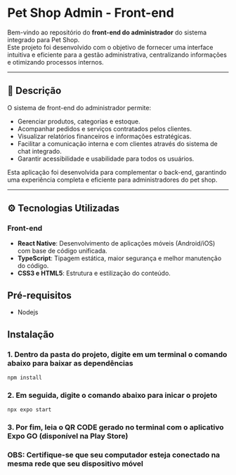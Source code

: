 
# Pet Shop Admin - Front-end

Bem-vindo ao repositório do **front-end do administrador** do sistema integrado para Pet Shop.  
Este projeto foi desenvolvido com o objetivo de fornecer uma interface intuitiva e eficiente para a gestão administrativa, centralizando informações e otimizando processos internos.

---

## 📝 Descrição

O sistema de front-end do administrador permite:

- Gerenciar produtos, categorias e estoque.
- Acompanhar pedidos e serviços contratados pelos clientes.
- Visualizar relatórios financeiros e informações estratégicas.
- Facilitar a comunicação interna e com clientes através do sistema de chat integrado.
- Garantir acessibilidade e usabilidade para todos os usuários.

Esta aplicação foi desenvolvida para complementar o back-end, garantindo uma experiência completa e eficiente para administradores do pet shop.

---

## ⚙ Tecnologias Utilizadas

### Front-end
- **React Native**: Desenvolvimento de aplicações móveis (Android/iOS) com base de código unificada.
- **TypeScript**: Tipagem estática, maior segurança e melhor manutenção do código.
- **CSS3 e HTML5**: Estrutura e estilização do conteúdo.

## Pré-requisitos
- Nodejs 

## Instalação

### 1. Dentro da pasta do projeto, digite em um terminal o comando abaixo para baixar as dependências
```
npm install
```

### 2. Em seguida, digite o comando abaixo para inicar o projeto
```
npx expo start
```

### 3. Por fim, leia o QR CODE gerado no terminal com o aplicativo Expo GO (disponível na Play Store)
### OBS: Certifique-se que seu computador esteja conectado na mesma rede que seu dispositivo móvel 
